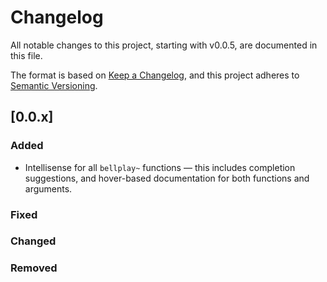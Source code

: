 # Changelog

All notable changes to this project, starting with v0.0.5, are documented in this file.

The format is based on [Keep a Changelog](https://keepachangelog.com/en/1.1.0/),
and this project adheres to [Semantic Versioning](https://semver.org/spec/v2.0.0.html).

## [0.0.x]

### Added

- Intellisense for all `bellplay~` functions — this includes completion suggestions, and hover-based documentation for both functions and arguments.

### Fixed

### Changed

### Removed


